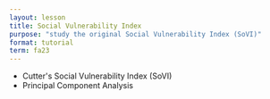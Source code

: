 ```yaml
---
layout: lesson
title: Social Vulnerability Index
purpose: "study the original Social Vulnerability Index (SoVI)"
format: tutorial
term: fa23
---
```


- Cutter's Social Vulnerability Index (SoVI)
- Principal Component Analysis
